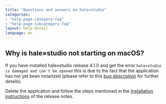 ```yaml
---
title: "Questions and answers on hale»studio"
categories:
- "help-page-category-faq"
- "help-page-subcategory-faq"
layout: help-detail
language: en
---
```


<h2>Why is hale»studio not starting on macOS?</h2>

If you have installed hale»studio release 4.1.0 and get the error <code>hale»studio is damaged and can't be opened</code> 
this is due to the fact that the application has not yet been notarized (please refer to this <a href="https://github.com/halestudio/hale/issues/908">bug description</a> for further details).

Delete the application and follow the steps mentioned in the <a href="https://github.com/halestudio/hale/releases"> Installation instructions</a> of the release notes.


